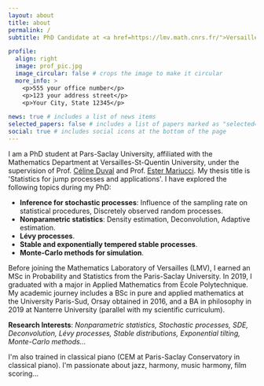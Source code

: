 ```yaml
---
layout: about
title: about
permalink: /
subtitle: PhD Candidate at <a href=https://lmv.math.cnrs.fr/">Versailles Mathematics Laboratory</a> 

profile:
  align: right
  image: prof_pic.jpg
  image_circular: false # crops the image to make it circular
  more_info: >
    <p>555 your office number</p>
    <p>123 your address street</p>
    <p>Your City, State 12345</p>

news: true # includes a list of news items
selected_papers: false # includes a list of papers marked as "selected={true}"
social: true # includes social icons at the bottom of the page
---
```

I am a PhD student at Pars-Saclay University, affiliated with the Mathematics Department at Versailles-St-Quentin University, under the supervision of Prof. [Céline Duval](https://sites.google.com/site/celinehduval/) and Prof. [Ester Mariucci](https://www.estermariucci.com/index.html). My thesis title is 'Statistics for jump processes and applications'. I have explored the following topics during my PhD: 
- **Inference for stochastic processes**: Influence of the sampling rate on statistical procedures, Discretely observed random processes.
- **Nonparametric statistics**: Density estimation, Deconvolution, Adaptive estimation.
- **Lévy processes**.
- **Stable and exponentially tempered stable processes**.
- **Monte-Carlo methods for simulation**.

Before joining the Mathematics Laboratory of Versailles (LMV), I earned an MSc in Probability and Statistics from the Paris-Saclay University. In 2019, I graduated with a major in Applied Mathematics from Ecole Polytechnique. My academic journey includes a BSc in pure and applied mathematics at the University Paris-Sud, Orsay obtained in 2016, and a BA in philosophy in 2019 at Nanterre University (parallel with my scientific curriculum).

**Research Interests**: *Nonparametric statistics, Stochastic processes, SDE,  Deconvolution, Lévy processes, Stable distributions, Exponential tilting, Monte-Carlo methods...*

I'm also trained in classical piano (CEM at Paris-Saclay Conservatory in classical piano). I'm passionate about jazz, harmony, music harmony, film scoring... 
